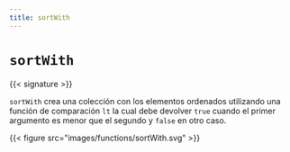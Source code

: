 ```yaml
---
title: sortWith
---
```


# `sortWith`

{{< signature >}}

`sortWith` crea una colección con los elementos ordenados utilizando una función de comparación `lt` la cual debe devolver `true` cuando el primer argumento es menor que el segundo y `false` en otro caso.

{{< figure src="images/functions/sortWith.svg" >}}
